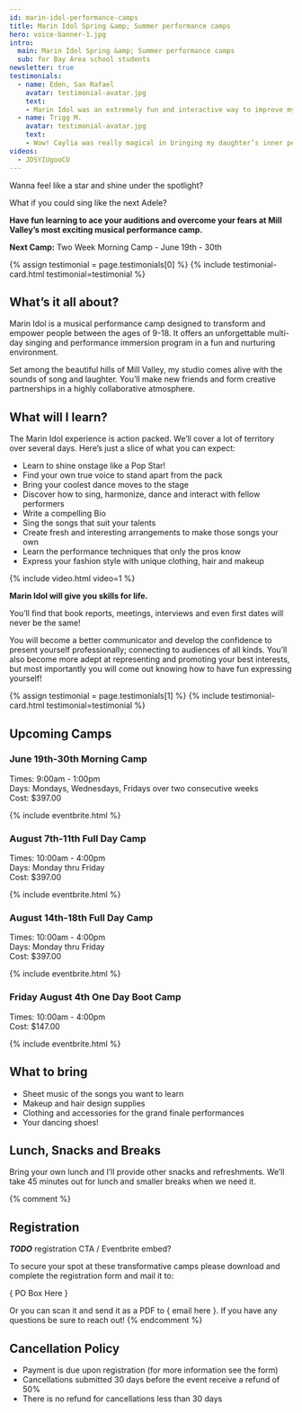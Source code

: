 ```yaml
---
id: marin-idol-performance-camps
title: Marin Idol Spring &amp; Summer performance camps
hero: voice-banner-1.jpg
intro:
  main: Marin Idol Spring &amp; Summer performance camps 
  sub: for Bay Area school students
newsletter: true
testimonials:
  - name: Eden, San Rafael
    avatar: testimonial-avatar.jpg 
    text:
    - Marin Idol was an extremely fun and interactive way to improve my singing skills. It had all the fun of being at a summer camp with the added bonus of learning amazing vocal techniques that I still use to this day. I highly recommend Marin Idol for singers of all ages.
  - name: Trigg M.
    avatar: testimonial-avatar.jpg 
    text:
    - Wow! Caylia was really magical in bringing my daughter’s inner performer to the stage. Caylia found the performer in my daughter. Go Caylia!
videos:
  - JDSYIUgooCU
---
```


Wanna feel like a star and shine under the spotlight?

What if you could sing like the next Adele?

**Have fun learning to ace your auditions and overcome your fears at Mill Valley’s most exciting musical performance camp.**

**Next Camp:** Two Week Morning Camp - June 19th - 30th

{% assign testimonial = page.testimonials[0] %}
{% include testimonial-card.html testimonial=testimonial %}

## What’s it all about?

Marin Idol is a musical performance camp designed to transform and empower people between the ages of 9-18. It offers an unforgettable multi-day singing and performance immersion program in a fun and nurturing environment. 

Set among the beautiful hills of Mill Valley, my studio comes alive with the sounds of song and laughter. You’ll make new friends and form creative partnerships in a highly collaborative atmosphere. 

## What will I learn?

The Marin Idol experience is action packed. We’ll cover a lot of territory over several days. Here’s just a slice of what you can expect:

- Learn to shine onstage like a Pop Star!
- Find your own true voice to stand apart from the pack
- Bring your coolest dance moves to the stage
- Discover how to sing, harmonize, dance and interact with fellow performers
- Write a compelling Bio
- Sing the songs that suit your talents
- Create fresh and interesting arrangements to make those songs your own
- Learn the performance techniques that only the pros know
- Express your fashion style with unique clothing, hair and makeup 

{% include video.html video=1 %}

**Marin Idol will give you skills for life.**

You’ll find that book reports, meetings, interviews and even first dates will never be the same!

You will become a better communicator and develop the confidence to present yourself professionally; connecting to audiences of all kinds. You’ll also become more adept at representing and promoting your best interests, but most importantly you will come out knowing how to have fun expressing yourself!

{% assign testimonial = page.testimonials[1] %}
{% include testimonial-card.html testimonial=testimonial %}

## Upcoming Camps

### June 19th-30th Morning Camp
Times: 9:00am - 1:00pm  
Days: Mondays, Wednesdays, Fridays over two consecutive weeks  
Cost: $397.00

{% include eventbrite.html %}

### August 7th-11th Full Day Camp
Times: 10:00am - 4:00pm  
Days: Monday thru Friday  
Cost: $397.00

{% include eventbrite.html %}

### August 14th-18th Full Day Camp
Times: 10:00am - 4:00pm  
Days: Monday thru Friday  
Cost: $397.00

{% include eventbrite.html %}

### Friday August 4th One Day Boot Camp
Times: 10:00am - 4:00pm  
Cost: $147.00  

{% include eventbrite.html %}

## What to bring

- Sheet music of the songs you want to learn
- Makeup and hair design supplies
- Clothing and accessories for the grand finale performances
- Your dancing shoes!

## Lunch, Snacks and Breaks

Bring your own lunch and I’ll provide other snacks and refreshments. We’ll take 45 minutes out for lunch and smaller breaks when we need it.

{% comment %}
## Registration

***TODO*** registration CTA / Eventbrite embed?

To secure your spot at these transformative camps please download and complete the registration form and mail it to:

{ PO Box Here } 

Or you can scan it and send it as a PDF to { email here }. If you have any questions be sure to reach out!
{% endcomment %}

## Cancellation Policy 

- Payment is due upon registration (for more information see the form)
- Cancellations submitted 30 days before the event receive a refund of 50%
- There is no refund for cancellations less than 30 days
